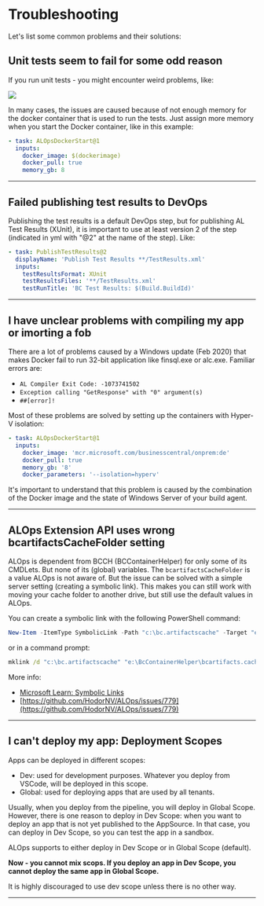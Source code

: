 # Troubleshooting
Let's list some common problems and their solutions:

## Unit tests seem to fail for some odd reason
If you run unit tests - you might encounter weird problems, like:

<img src="..\img\Troubleshooting1.png">

In many cases, the issues are caused because of not enough memory for the docker container that is used to run the tests.  Just assign more memory when you start the Docker container, like in this example:
```yaml
- task: ALOpsDockerStart@1
  inputs:
    docker_image: $(dockerimage)
    docker_pull: true
    memory_gb: 8
```

---

## Failed publishing test results to DevOps 
Publishing the test results is a default DevOps step, but for publishing AL Test Results (XUnit), it is important to use at least version 2 of the step (indicated in yml with "@2" at the name of the step).  Like:
```yaml
- task: PublishTestResults@2
  displayName: 'Publish Test Results **/TestResults.xml'
  inputs:
    testResultsFormat: XUnit
    testResultsFiles: '**/TestResults.xml'
    testRunTitle: 'BC Test Results: $(Build.BuildId)'
```

---

## I have unclear problems with compiling my app or imorting a fob
There are a lot of problems caused by a Windows update (Feb 2020) that makes Docker fail to run 32-bit application like finsql.exe or alc.exe.  Familiar errors are:
- `AL Compiler Exit Code: -1073741502`
- `Exception calling "GetResponse" with "0" argument(s)`
- `##[error]!`

Most of these problems are solved by setting up the containers with Hyper-V isolation:
```yaml
- task: ALOpsDockerStart@1
  inputs:
    docker_image: 'mcr.microsoft.com/businesscentral/onprem:de'
    docker_pull: true
    memory_gb: '8'
    docker_parameters: '--isolation=hyperv'
```
It's important to understand that this problem is caused by the combination of the Docker image and the state of Windows Server of your build agent.

---

## ALOps Extension API uses wrong bcartifactsCacheFolder setting

ALOps is dependent from BCCH (BCContainerHelper) for only some of its CMDLets.  But none of its (global) variables.
The `bcartifactsCacheFolder` is a value ALOps is not aware of.  But the issue can be solved with a simple server setting (creating a symbolic link).
This makes you can still work with moving your cache folder to another drive, but still use the default values in ALOps.

You can create a symbolic link with the following PowerShell command:
```powershell
New-Item -ItemType SymbolicLink -Path "c:\bc.artifactscache" -Target "e:\BcContainerHelper\bcartifacts.cache"
```

or in a command prompt:
```cmd
mklink /d "c:\bc.artifactscache" "e:\BcContainerHelper\bcartifacts.cache"
```

More info:
- [Microsoft Learn: Symbolic Links](https://learn.microsoft.com/en-us/windows/win32/fileio/symbolic-links)
- [https://github.com/HodorNV/ALOps/issues/779](https://github.com/HodorNV/ALOps/issues/779)

---

## I can't deploy my app: Deployment Scopes

Apps can be deployed in different scopes:

- Dev: used for development purposes.  Whatever you deploy from VSCode, will be deployed in this scope.
- Global: used for deploying apps that are used by all tenants.

Usually, when you deploy from the pipeline, you will deploy in Global Scope.  However, there is one reason to deploy in Dev Scope: when you want to deploy an app that is not yet published to the AppSource.  In that case, you can deploy in Dev Scope, so you can test the app in a sandbox.

ALOps supports to either deploy in Dev Scope or in Global Scope (default).

**Now - you cannot mix scops.  If you deploy an app in Dev Scope, you cannot deploy the same app in Global Scope.**

It is highly discouraged to use dev scope unless there is no other way.  

---

